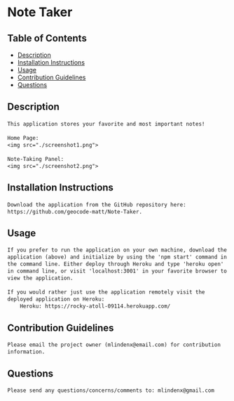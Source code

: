 # Note Taker

  ## Table of Contents
  * [Description](#description)
  * [Installation Instructions](#installation-instructions)
  * [Usage](#usage)
  * [Contribution Guidelines](#contribution-guidelines)
  * [Questions](#questions)
  
  ## Description
    This application stores your favorite and most important notes!

    Home Page:
    <img src="./screenshot1.png">

    Note-Taking Panel:
    <img src="./screenshot2.png">

  ## Installation Instructions
    Download the application from the GitHub repository here: https://github.com/geocode-matt/Note-Taker.

  ## Usage
    If you prefer to run the application on your own machine, download the application (above) and initialize by using the 'npm start' command in the command line. Either deploy through Heroku and type 'heroku open' in command line, or visit 'localhost:3001' in your favorite browser to view the application.
  
    If you would rather just use the application remotely visit the deployed application on Heroku:
        Heroku: https://rocky-atoll-09114.herokuapp.com/
        
  ## Contribution Guidelines
    Please email the project owner (mlindenx@email.com) for contribution information. 

  ## Questions
    Please send any questions/concerns/comments to: mlindenx@gmail.com
